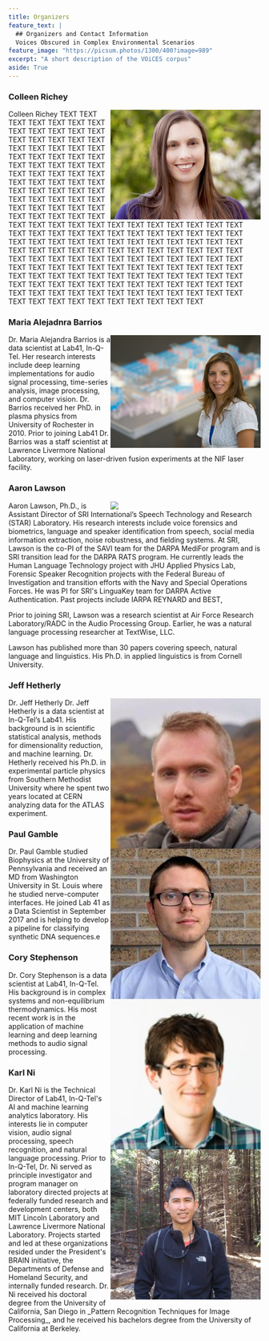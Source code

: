 ```yaml
---
title: Organizers
feature_text: |
  ## Organizers and Contact Information
  Voices Obscured in Complex Environmental Scenarios
feature_image: "https://picsum.photos/1300/400?image=989"
excerpt: "A short description of the VOiCES corpus"
aside: True
---
```


### Colleen Richey

<img align="right" width="300" src="/images/colleen_richey.jpg">
Colleen Richey TEXT TEXT TEXT TEXT TEXT TEXT TEXT TEXT TEXT TEXT TEXT TEXT TEXT TEXT TEXT TEXT TEXT TEXT
TEXT TEXT TEXT TEXT TEXT TEXT TEXT TEXT TEXT TEXT TEXT TEXT TEXT TEXT TEXT TEXT TEXT TEXT
TEXT TEXT TEXT TEXT TEXT TEXT TEXT TEXT TEXT TEXT TEXT TEXT TEXT TEXT TEXT TEXT TEXT TEXT
TEXT TEXT TEXT TEXT TEXT TEXT TEXT TEXT TEXT TEXT TEXT TEXT TEXT TEXT TEXT TEXT TEXT TEXT
TEXT TEXT TEXT TEXT TEXT TEXT TEXT TEXT TEXT TEXT TEXT TEXT TEXT TEXT TEXT TEXT TEXT TEXT
TEXT TEXT TEXT TEXT TEXT TEXT TEXT TEXT TEXT TEXT TEXT TEXT TEXT TEXT TEXT TEXT TEXT TEXT
TEXT TEXT TEXT TEXT TEXT TEXT TEXT TEXT TEXT TEXT TEXT TEXT TEXT TEXT TEXT TEXT TEXT TEXT
TEXT TEXT TEXT TEXT TEXT TEXT TEXT TEXT TEXT TEXT TEXT TEXT TEXT TEXT TEXT TEXT TEXT TEXT
TEXT TEXT TEXT TEXT TEXT TEXT TEXT TEXT TEXT TEXT TEXT TEXT TEXT TEXT TEXT TEXT TEXT TEXT
TEXT TEXT TEXT TEXT TEXT TEXT TEXT TEXT TEXT TEXT TEXT TEXT TEXT TEXT TEXT TEXT TEXT TEXT

### Maria Alejadnra Barrios

<img align="right" width="300" src="/images/maria_barrios.jpg">
Dr. Maria Alejandra Barrios is a data scientist at Lab41, In-Q-Tel. Her research
interests include deep learning implementations for audio signal processing,
time-series analysis, image processing, and computer vision. Dr. Barrios received
her PhD. in plasma physics from University of Rochester in 2010. Prior to joining
Lab41 Dr. Barrios was a staff scientist at Lawrence Livermore National Laboratory, working
on laser-driven fusion experiments at the NIF laser facility.



### Aaron Lawson

<img align="right" width="300" src="https://www.sri.com/sites/default/files/styles/node_main/public/bios/aaron_lawson_mp_310x226.jpg?itok=LbnT_O0s">
Aaron Lawson, Ph.D., is Assistant Director of SRI International’s Speech Technology and Research (STAR) Laboratory. His research interests include voice forensics and biometrics, language and speaker identification from speech, social media information extraction, noise robustness, and fielding systems. At SRI, Lawson is the co-PI of the SAVI team for the DARPA MediFor program and is SRI transition lead for the DARPA RATS program. He currently leads the Human Language Technology project with JHU Applied Physics Lab, Forensic Speaker Recognition projects with the Federal Bureau of Investigation and transition efforts with the Navy and Special Operations Forces. He was PI for SRI's LinguaKey team for DARPA Active Authentication. Past projects include IARPA REYNARD and BEST, 
 
Prior to joining SRI, Lawson was a research scientist at Air Force Research Laboratory/RADC in the Audio Processing Group. Earlier, he was a natural language processing researcher at TextWise, LLC.
 
Lawson has published more than 30 papers covering speech, natural language and linguistics. His Ph.D. in applied linguistics is from Cornell University.

### Jeff Hetherly

<img align="right" width="300" src="/images/jeff_hetherly.jpg">
Dr. Jeff Hetherly Dr. Jeff Hetherly is a data scientist at In-Q-Tel’s Lab41. His background is in scientific statistical analysis, methods for dimensionality reduction, and machine learning. Dr. Hetherly received his Ph.D. in experimental particle physics from Southern Methodist University where he spent two years located at CERN analyzing data for the ATLAS experiment.

### Paul Gamble

<img align="right" width="300" src="/images/paul_gamble.jpeg">
Dr. Paul Gamble studied Biophysics at the University of Pennsylvania and received an MD from Washington University in St. Louis where he studied nerve-computer interfaces. He joined Lab 41 as a Data Scientist in September 2017 and is helping to develop a pipeline for classifying synthetic DNA sequences.e


### Cory Stephenson

<img align="right" width="300" src="/images/cory_stephenson.jpg">
Dr. Cory Stephenson is a data scientist at Lab41, In-Q-Tel.  His background is in complex systems and non-equilibrium thermodynamics.  His most recent work is in the application of machine learning and deep learning methods to audio signal processing.


### Karl Ni

<img align="right" width="300" src="/images/karl_ni.jpg">
Dr. Karl Ni is the Technical Director of Lab41, In-Q-Tel's AI and machine learning analytics laboratory. His interests lie in computer vision, audio signal processing, speech recognition, and natural language processing. Prior to In-Q-Tel, Dr. Ni served as principle investigator and program manager on laboratory directed projects at federally funded research and development centers, both MIT Lincoln Laboratory and Lawrence Livermore National Laboratory. Projects started and led at these organizations resided under the President's BRAIN initiative, the Departments of Defense and Homeland Security, and internally funded research. Dr. Ni received his doctoral degree from the University of California, San Diego in _Pattern Recognition Techniques for Image Processing_, and he received his bachelors degree from the University of California at Berkeley.
